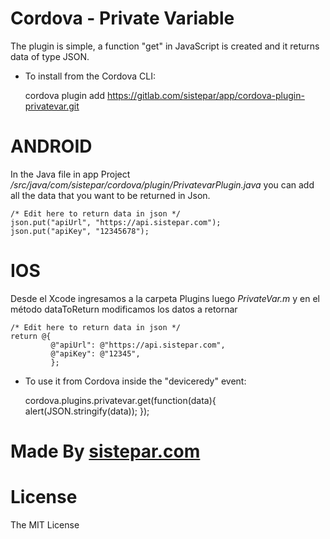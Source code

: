 # Cordova - Private Variable

The plugin is simple, a function "get" in JavaScript is created and it returns data of type JSON.

* To install from the Cordova CLI:

	cordova plugin add https://gitlab.com/sistepar/app/cordova-plugin-privatevar.git


# ANDROID
In the Java file in app Project _/src/java/com/sistepar/cordova/plugin/PrivatevarPlugin.java_ you can add all the data that you want to be returned in Json.
	
	/* Edit here to return data in json */
	json.put("apiUrl", "https://api.sistepar.com");
	json.put("apiKey", "12345678");

# IOS
Desde el Xcode ingresamos a la carpeta Plugins luego _PrivateVar.m_ y en el método dataToReturn modificamos los datos a retornar

	/* Edit here to return data in json */
	return @{
             @"apiUrl": @"https://api.sistepar.com",
             @"apiKey": @"12345",
             };

* To use it from Cordova inside the "deviceredy" event:

	cordova.plugins.privatevar.get(function(data){
		alert(JSON.stringify(data));
	});



# Made By <a href="https://sistepar.com">sistepar.com</a>

# License
The MIT License
